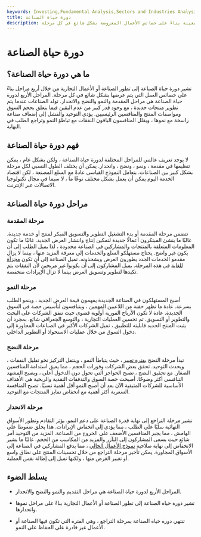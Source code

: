 ```yaml
---
keywords: Investing,Fundamental Analysis,Sectors and Industries Analysis,Sectors and Industries
title: دورة حياة الصناعة
description: تتبع دورة حياة الصناعة تطور صناعة معينة بناءً على خصائص الأعمال المعروضة بشكل شائع في كل مرحلة.
---
```


# دورة حياة الصناعة
## ما هي دورة حياة الصناعة؟

تشير دورة حياة الصناعة إلى تطور الصناعة أو الأعمال التجارية من خلال أربع مراحل بناءً على خصائص العمل التي يتم عرضها بشكل شائع في كل مرحلة. المراحل الأربع لدورة حياة الصناعة هي مراحل المقدمة والنمو والنضج والانحدار. تولد الصناعات عندما يتم تطوير منتجات جديدة ، مع وجود قدر كبير من عدم اليقين فيما يتعلق بحجم السوق ومواصفات المنتج والمنافسين الرئيسيين. يؤدي التوحيد والفشل إلى إضعاف صناعة راسخة مع نموها ، ويقلل المنافسون الباقون النفقات مع تباطؤ النمو وتراجع الطلب في النهاية.

## فهم دورة حياة الصناعة

لا يوجد تعريف عالمي للمراحل المختلفة لدورة حياة الصناعة ، ولكن بشكل عام ، يمكن تنظيمها في مقدمة ، ونمو ، ونضج ، وانحدار. يمكن أن يختلف الطول النسبي لكل مرحلة بشكل كبير بين الصناعات. يتعامل النموذج القياسي عادةً مع السلع المصنعة ، لكن اقتصاد الخدمة اليوم يمكن أن يعمل بشكل مختلف نوعًا ما ، لا سيما في مجال تكنولوجيا الاتصالات عبر الإنترنت.

## مراحل دورة حياة الصناعة

### مرحلة المقدمة

تتضمن مرحلة المقدمة أو بدء التشغيل التطوير والتسويق المبكر لمنتج أو خدمة جديدة. غالبًا ما ينشئ المبتكرون أعمالًا جديدة لتمكين إنتاج وانتشار العرض الجديد. غالبًا ما تكون المعلومات المتعلقة بالمنتجات والمشاركين في الصناعة محدودة ، لذا يميل الطلب إلى أن يكون غير واضح. يحتاج مستهلكو السلع والخدمات إلى معرفة المزيد عنها ، بينما لا يزال مقدمو الخدمات الجدد يطورون العرض ويشحذونه. تميل الصناعة إلى أن تكون [مجزأة للغاية](/fragmentation) في هذه المرحلة. يميل المشاركون إلى أن يكونوا غير مربحين لأن النفقات يتم تكبدها لتطوير وتسويق العرض بينما لا تزال الإيرادات منخفضة.

### مرحلة النمو

أصبح المستهلكون في الصناعة الجديدة يفهمون قيمة العرض الجديد ، وينمو الطلب بسرعة. عادة ما تظهر حفنة من اللاعبين المهمين ، ويتنافسون لتأسيس حصة في السوق الجديدة. عادة لا تكون الأرباح الفورية أولوية قصوى حيث تنفق الشركات على البحث والتطوير أو التسويق. تم تحسين العمليات التجارية ، والتوسع الجغرافي شائع. بمجرد أن يثبت المنتج الجديد قابليته للتطبيق ، تميل الشركات الأكبر في الصناعات المجاورة إلى دخول السوق من خلال عمليات الاستحواذ أو التطوير الداخلي.

### مرحلة النضج

تبدأ مرحلة النضج [بفترة تغيير](/shakeout) ، حيث يتباطأ النمو ، وينتقل التركيز نحو تقليل النفقات ، ويحدث التوحيد. تحقق بعض الشركات وفورات الحجم ، مما يعيق استدامة المنافسين الصغار. مع تحقيق النضج ، تصبح الحواجز التي تحول دون الدخول أعلى ، ويصبح المشهد التنافسي أكثر وضوحًا. أصبحت حصة السوق والتدفقات النقدية والربحية هي الأهداف الأساسية للشركات المتبقية الآن بعد أن أصبح النمو أقل أهمية نسبيًا. تصبح المنافسة السعرية أكثر أهمية مع انخفاض تمايز المنتجات مع التوحيد.

### مرحلة الانحدار

تشير مرحلة التراجع إلى نهاية قدرة الصناعة على دعم النمو. يؤثر التقادم وتطور الأسواق النهائية سلبًا على الطلب ، مما يؤدي إلى انخفاض الإيرادات. هذا يخلق ضغوطا على الهامش ، مما يجبر المنافسين الأضعف على الخروج من الصناعة. المزيد من التوحيد أمر شائع حيث يسعى المشاركون إلى التآزر والمزيد من المكاسب من الحجم. غالبًا ما يشير الانخفاض إلى نهاية صلاحية [نموذج الأعمال الحالي](/businessmodel) ، مما يدفع المشاركين في الصناعة إلى الأسواق المجاورة. يمكن تأخير مرحلة التراجع من خلال تحسينات المنتج على نطاق واسع أو تغيير الغرض منها ، ولكنها تميل إلى إطالة نفس العملية.

## يسلط الضوء

- المراحل الأربع لدورة حياة الصناعة هي مراحل التقديم والنمو والنضج والانحدار.

- تشير دورة حياة الصناعة إلى تطور الصناعة أو الأعمال التجارية بناءً على مراحل نموها وانحدارها.

- تنتهي دورة حياة الصناعة بمرحلة التراجع ، وهي الفترة التي تكون فيها الصناعة أو الأعمال غير قادرة على الحفاظ على النمو.

